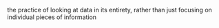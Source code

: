 the practice of looking at data in its entirety, rather than just focusing on individual pieces of information